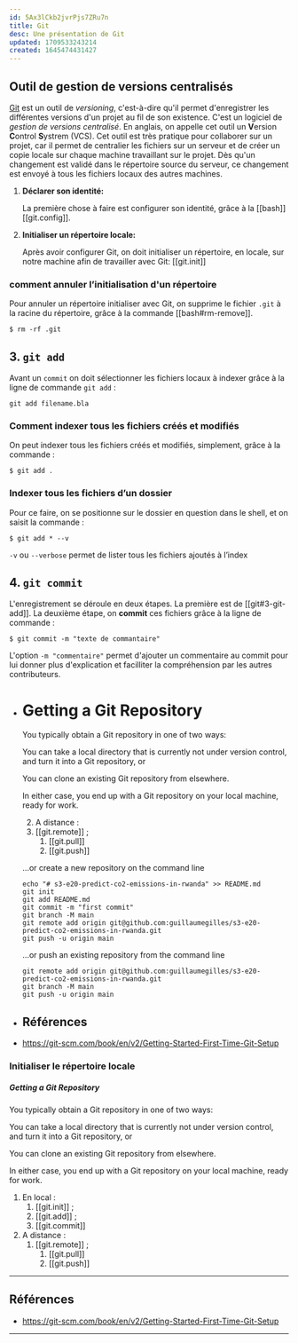 ```yaml
---
id: 5Ax3lCkb2jvrPjs7ZRu7n
title: Git
desc: Une présentation de Git
updated: 1709533243214
created: 1645474431427
---
```


## Outil de gestion de versions centralisés

[Git](https://git-scm.com/) est un outil de _versioning_, c'est-à-dire qu'il permet d'enregistrer les différentes versions d'un projet au fil de son existence. C'est un logiciel de _gestion de versions centralisé_. En anglais, on appelle cet outil un **V**ersion **C**ontrol **S**ystrem (VCS). Cet outil est très pratique pour collaborer sur un projet, car il permet de centralier les fichiers sur un serveur et de créer un copie locale sur chaque machine travaillant sur le projet. Dès qu'un changement est validé dans le répertoire source du serveur, ce changement est envoyé à tous les fichiers locaux des autres machines.

1. **Déclarer son identité:**

   La première chose à faire est configurer son identité, grâce à la [[bash]]
   [[git.config]].

2. **Initialiser un répertoire locale:**

   Après avoir configurer Git, on doit initialiser un répertoire, en locale, sur
   notre machine afin de travailler avec Git: [[git.init]]

### comment annuler l’initialisation d'un répertoire

Pour annuler un répertoire initialiser avec Git, on supprime le fichier `.git` à la racine du répertoire, grâce à la commande [[bash#rm-remove]].

```shell
$ rm -rf .git
```

## 3. `git add`

Avant un `commit` on doit sélectionner les fichiers locaux à indexer grâce à la ligne de commande `git add` :

```shell
git add filename.bla
```

### Comment indexer tous les fichiers créés et modifiés

On peut indexer tous les fichiers créés et modifiés, simplement, grâce à la commande :

```shell
$ git add .
```

### Indexer tous les fichiers d’un dossier

Pour ce faire, on se positionne sur le dossier en question dans le shell, et on saisit la commande :

```shell
$ git add * --v
```

`-v` ou `--verbose` permet de lister tous les fichiers ajoutés à l’index

## 4. `git commit`

L'enregistrement se déroule en deux étapes. La première est de [[git#3-git-add]]. La deuxième étape, on **commit** ces fichiers grâce à la ligne de commande :

```shell
$ git commit -m "texte de commantaire"
```

L'option `-m "commentaire"` permet d'ajouter un commentaire au commit pour lui donner plus d'explication et facilliter la compréhension par les autres contributeurs.

- # Getting a Git Repository

  You typically obtain a Git repository in one of two ways:

  You can take a local directory that is currently not under version control, and turn it into a Git repository, or

  You can clone an existing Git repository from elsewhere.

  In either case, you end up with a Git repository on your local machine, ready for work.

  2. A distance :
  1. [[git.remote]] ;
     1. [[git.pull]]
     2. [[git.push]]

  …or create a new repository on the command line

  ```shell
  echo "# s3-e20-predict-co2-emissions-in-rwanda" >> README.md
  git init
  git add README.md
  git commit -m "first commit"
  git branch -M main
  git remote add origin git@github.com:guillaumegilles/s3-e20-predict-co2-emissions-in-rwanda.git
  git push -u origin main
  ```

  …or push an existing repository from the command line

  ```shell
  git remote add origin git@github.com:guillaumegilles/s3-e20-predict-co2-emissions-in-rwanda.git
  git branch -M main
  git push -u origin main
  ```

- ## Références
- https://git-scm.com/book/en/v2/Getting-Started-First-Time-Git-Setup

### Initialiser le répertoire locale

##### Getting a Git Repository

You typically obtain a Git repository in one of two ways:

You can take a local directory that is currently not under version control, and turn it into a Git repository, or

You can clone an existing Git repository from elsewhere.

In either case, you end up with a Git repository on your local machine, ready for work.

1. En local :
   1. [[git.init]] ;
   2. [[git.add]] ;
   3. [[git.commit]]
2. A distance :
   1. [[git.remote]] ;
      1. [[git.pull]]
      2. [[git.push]]

---

## Références

- https://git-scm.com/book/en/v2/Getting-Started-First-Time-Git-Setup

---
